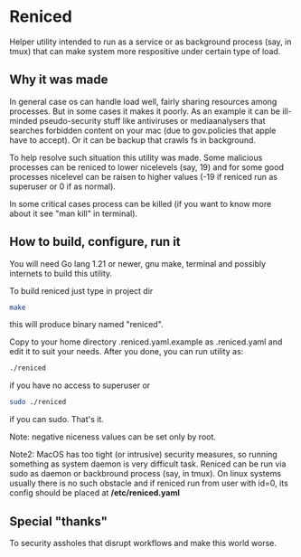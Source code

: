 # Reniced

Helper utility intended to run as a service or as background process (say, in tmux) that can make system more
respositive under certain type of load.

## Why it was made

In general case os can handle load well, fairly sharing resources among processes. But in some cases it makes it poorly.
As an example it can be ill-minded pseudo-security stuff like antiviruses or mediaanalysers that searches forbidden
content on your mac (due to gov.policies that apple have to accept). Or it can be backup that crawls fs in background.

To help resolve such situation this utility was made. Some malicious processes can be reniced to lower nicelevels (say,
19) and for some good processes nicelevel can be raisen to higher values (-19 if reniced run as superuser or 0 if as
normal).

In some critical cases process can be killed (if you want to know more about it see "man kill" in terminal).

## How to build, configure, run it

You will need Go lang 1.21 or newer, gnu make, terminal and possibly internets to build this utility.

To build reniced just type in project dir

```bash
make
```

this will produce binary named "reniced".

Copy to your home directory .reniced.yaml.example as .reniced.yaml and edit it to suit your needs. After you done, you
can run utility as:

```bash
./reniced
```

if you have no access to superuser or

```bash
sudo ./reniced
```

if you can sudo. That's it.

Note: negative niceness values can be set only by root.

Note2: MacOS has too tight (or intrusive) security measures, so running something as system daemon is very difficult
task. Reniced can be run via sudo as daemon or backbround process (say, in tmux). On linux systems usually there is no
such obstacle and if reniced run from user with id=0, its config should be placed at **/etc/reniced.yaml**

## Special "thanks"

To security assholes that disrupt workflows and make this world worse.
